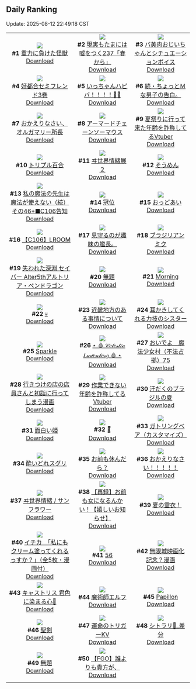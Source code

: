 ## Daily Ranking
Update: 2025-08-12 22:49:18 CST

|      |      |      |
| :----: | :----: | :----: |
| ![](https://i.pixiv.re/c/240x480/img-master/img/2025/08/10/00/02/22/133687519_p0_master1200.jpg)<br>**#1** [重力に負けた怪獣](https://www.pixiv.net/artworks/133687519)<br>[Download](https://i.pixiv.re/img-original/img/2025/08/10/00/02/22/133687519_p0.jpg) | ![](https://i.pixiv.re/c/240x480/img-master/img/2025/08/10/18/12/13/133714140_p0_master1200.jpg)<br>**#2** [現実もたまには嘘をつく237「春から」](https://www.pixiv.net/artworks/133714140)<br>[Download](https://i.pixiv.re/img-original/img/2025/08/10/18/12/13/133714140_p0.jpg) | ![](https://i.pixiv.re/c/240x480/img-master/img/2025/08/11/00/00/57/133730515_p0_master1200.jpg)<br>**#3** [バ美肉おじいちゃんとシチュエーションボイス](https://www.pixiv.net/artworks/133730515)<br>[Download](https://i.pixiv.re/img-original/img/2025/08/11/00/00/57/133730515_p0.jpg) |
| ![](https://i.pixiv.re/c/240x480/img-master/img/2025/08/10/00/34/21/133689142_p0_master1200.jpg)<br>**#4** [好都合セミフレンド3巻](https://www.pixiv.net/artworks/133689142)<br>[Download](https://i.pixiv.re/img-original/img/2025/08/10/00/34/21/133689142_p0.jpg) | ![](https://i.pixiv.re/c/240x480/img-master/img/2025/08/11/00/00/10/133730220_p0_master1200.jpg)<br>**#5** [いっちゃんハピバ！！！！🎂🎉](https://www.pixiv.net/artworks/133730220)<br>[Download](https://i.pixiv.re/img-original/img/2025/08/11/00/00/10/133730220_p0.jpg) | ![](https://i.pixiv.re/c/240x480/img-master/img/2025/08/10/22/20/15/133725631_p0_master1200.jpg)<br>**#6** [続・ちょっとＭな男子の告白。](https://www.pixiv.net/artworks/133725631)<br>[Download](https://i.pixiv.re/img-original/img/2025/08/10/22/20/15/133725631_p0.jpg) |
| ![](https://i.pixiv.re/c/240x480/img-master/img/2025/08/10/19/36/00/133717910_p0_master1200.jpg)<br>**#7** [おかえりなさい、オルガマリー所長](https://www.pixiv.net/artworks/133717910)<br>[Download](https://i.pixiv.re/img-original/img/2025/08/10/19/36/00/133717910_p0.jpg) | ![](https://i.pixiv.re/c/240x480/img-master/img/2025/08/10/00/00/13/133687006_p0_master1200.jpg)<br>**#8** [アーマードチェーンソーマウス](https://www.pixiv.net/artworks/133687006)<br>[Download](https://i.pixiv.re/img-original/img/2025/08/10/00/00/13/133687006_p0.jpg) | ![](https://i.pixiv.re/c/240x480/img-master/img/2025/08/10/21/06/46/133722095_p0_master1200.jpg)<br>**#9** [夏祭りに行って来た年齢を詐称してるVtuber](https://www.pixiv.net/artworks/133722095)<br>[Download](https://i.pixiv.re/img-original/img/2025/08/10/21/06/46/133722095_p0.png) |
| ![](https://i.pixiv.re/c/240x480/img-master/img/2025/08/11/00/00/07/133730188_p0_master1200.jpg)<br>**#10** [トリプル百合](https://www.pixiv.net/artworks/133730188)<br>[Download](https://i.pixiv.re/img-original/img/2025/08/11/00/00/07/133730188_p0.png) | ![](https://i.pixiv.re/c/240x480/img-master/img/2025/08/10/18/00/02/133714037_p0_master1200.jpg)<br>**#11** [ヰ世界情緒展２](https://www.pixiv.net/artworks/133714037)<br>[Download](https://i.pixiv.re/img-original/img/2025/08/10/18/00/02/133714037_p0.jpg) | ![](https://i.pixiv.re/c/240x480/img-master/img/2025/08/10/18/12/13/133714772_p0_master1200.jpg)<br>**#12** [そうめん](https://www.pixiv.net/artworks/133714772)<br>[Download](https://i.pixiv.re/img-original/img/2025/08/10/18/12/13/133714772_p0.png) |
| ![](https://i.pixiv.re/c/240x480/img-master/img/2025/08/11/00/01/24/133730601_p0_master1200.jpg)<br>**#13** [私の魔法の先生は魔法が使えない（続）その46+■C106告知](https://www.pixiv.net/artworks/133730601)<br>[Download](https://i.pixiv.re/img-original/img/2025/08/11/00/01/24/133730601_p0.jpg) | ![](https://i.pixiv.re/c/240x480/img-master/img/2025/08/11/03/32/05/133736855_p0_master1200.jpg)<br>**#14** [冠位](https://www.pixiv.net/artworks/133736855)<br>[Download](https://i.pixiv.re/img-original/img/2025/08/11/03/32/05/133736855_p0.jpg) | ![](https://i.pixiv.re/c/240x480/img-master/img/2025/08/10/00/01/15/133687348_p0_master1200.jpg)<br>**#15** [おっどあい](https://www.pixiv.net/artworks/133687348)<br>[Download](https://i.pixiv.re/img-original/img/2025/08/10/00/01/15/133687348_p0.png) |
| ![](https://i.pixiv.re/c/240x480/img-master/img/2025/08/11/12/55/42/133716442_p0_master1200.jpg)<br>**#16** [【C106】LROOM](https://www.pixiv.net/artworks/133716442)<br>[Download](https://i.pixiv.re/img-original/img/2025/08/11/12/55/42/133716442_p0.jpg) | ![](https://i.pixiv.re/c/240x480/img-master/img/2025/08/11/08/55/46/133742004_p0_master1200.jpg)<br>**#17** [見守るのが趣味の艦長。](https://www.pixiv.net/artworks/133742004)<br>[Download](https://i.pixiv.re/img-original/img/2025/08/11/08/55/46/133742004_p0.jpg) | ![](https://i.pixiv.re/c/240x480/img-master/img/2025/08/10/00/00/09/133686962_p0_master1200.jpg)<br>**#18** [ブラジリアンミク](https://www.pixiv.net/artworks/133686962)<br>[Download](https://i.pixiv.re/img-original/img/2025/08/10/00/00/09/133686962_p0.png) |
| ![](https://i.pixiv.re/c/240x480/img-master/img/2025/08/10/00/08/24/133687893_p0_master1200.jpg)<br>**#19** [失われた深淵 セイバー Alter5thアルトリア・ペンドラゴン](https://www.pixiv.net/artworks/133687893)<br>[Download](https://i.pixiv.re/img-original/img/2025/08/10/00/08/24/133687893_p0.jpg) | ![](https://i.pixiv.re/c/240x480/img-master/img/2025/08/10/19/46/54/133718290_p0_master1200.jpg)<br>**#20** [無題](https://www.pixiv.net/artworks/133718290)<br>[Download](https://i.pixiv.re/img-original/img/2025/08/10/19/46/54/133718290_p0.png) | ![](https://i.pixiv.re/c/240x480/img-master/img/2025/08/10/12/49/12/133690377_p0_master1200.jpg)<br>**#21** [Morning](https://www.pixiv.net/artworks/133690377)<br>[Download](https://i.pixiv.re/img-original/img/2025/08/10/12/49/12/133690377_p0.png) |
| ![](https://i.pixiv.re/c/240x480/img-master/img/2025/08/11/03/53/20/133737173_p0_master1200.jpg)<br>**#22** [💀](https://www.pixiv.net/artworks/133737173)<br>[Download](https://i.pixiv.re/img-original/img/2025/08/11/03/53/20/133737173_p0.jpg) | ![](https://i.pixiv.re/c/240x480/img-master/img/2025/08/10/20/50/06/133721124_p0_master1200.jpg)<br>**#23** [近畿地方のある事情について](https://www.pixiv.net/artworks/133721124)<br>[Download](https://i.pixiv.re/img-original/img/2025/08/10/20/50/06/133721124_p0.png) | ![](https://i.pixiv.re/c/240x480/img-master/img/2025/08/10/18/46/16/133715901_p0_master1200.jpg)<br>**#24** [耳かきしてくれる力技のシスター](https://www.pixiv.net/artworks/133715901)<br>[Download](https://i.pixiv.re/img-original/img/2025/08/10/18/46/16/133715901_p0.jpg) |
| ![](https://i.pixiv.re/c/240x480/img-master/img/2025/08/10/00/00/15/133687028_p0_master1200.jpg)<br>**#25** [Sparkle](https://www.pixiv.net/artworks/133687028)<br>[Download](https://i.pixiv.re/img-original/img/2025/08/10/00/00/15/133687028_p0.jpg) | ![](https://i.pixiv.re/c/240x480/img-master/img/2025/08/10/12/14/17/133689982_p0_master1200.jpg)<br>**#26** [⋆ 🩸 𝒞𝑒𝓁𝑒𝓈𝓉𝒾𝒶 𝐿𝓊𝒹𝑒𝓃𝒷𝑒𝓇𝑔 🩸 ⋆](https://www.pixiv.net/artworks/133689982)<br>[Download](https://i.pixiv.re/img-original/img/2025/08/10/12/14/17/133689982_p0.jpg) | ![](https://i.pixiv.re/c/240x480/img-master/img/2025/08/10/13/31/02/133705993_p0_master1200.jpg)<br>**#27** [おいでよ　魔法少女村（不法占拠）75](https://www.pixiv.net/artworks/133705993)<br>[Download](https://i.pixiv.re/img-original/img/2025/08/10/13/31/02/133705993_p0.png) |
| ![](https://i.pixiv.re/c/240x480/img-master/img/2025/08/10/07/55/17/133697791_p0_master1200.jpg)<br>**#28** [行きつけの店の店員さんと初詣に行ってしまう漫画](https://www.pixiv.net/artworks/133697791)<br>[Download](https://i.pixiv.re/img-original/img/2025/08/10/07/55/17/133697791_p0.jpg) | ![](https://i.pixiv.re/c/240x480/img-master/img/2025/08/11/21/07/22/133764542_p0_master1200.jpg)<br>**#29** [作業できない年齢を詐称してるVtuber](https://www.pixiv.net/artworks/133764542)<br>[Download](https://i.pixiv.re/img-original/img/2025/08/11/21/07/22/133764542_p0.png) | ![](https://i.pixiv.re/c/240x480/img-master/img/2025/08/11/00/00/08/133730199_p0_master1200.jpg)<br>**#30** [汗だくのブラジルの夏](https://www.pixiv.net/artworks/133730199)<br>[Download](https://i.pixiv.re/img-original/img/2025/08/11/00/00/08/133730199_p0.png) |
| ![](https://i.pixiv.re/c/240x480/img-master/img/2025/08/10/17/46/31/133713605_p0_master1200.jpg)<br>**#31** [面白い姫](https://www.pixiv.net/artworks/133713605)<br>[Download](https://i.pixiv.re/img-original/img/2025/08/10/17/46/31/133713605_p0.jpg) | ![](https://i.pixiv.re/c/240x480/img-master/img/2025/08/10/00/10/13/133687987_p0_master1200.jpg)<br>**#32** [💚ᩚ](https://www.pixiv.net/artworks/133687987)<br>[Download](https://i.pixiv.re/img-original/img/2025/08/10/00/10/13/133687987_p0.png) | ![](https://i.pixiv.re/c/240x480/img-master/img/2025/08/11/00/00/19/133730309_p0_master1200.jpg)<br>**#33** [ガトリングベア（カスタマイズ）](https://www.pixiv.net/artworks/133730309)<br>[Download](https://i.pixiv.re/img-original/img/2025/08/11/00/00/19/133730309_p0.jpg) |
| ![](https://i.pixiv.re/c/240x480/img-master/img/2025/08/11/20/57/09/133763919_p0_master1200.jpg)<br>**#34** [酔いどれスグリ](https://www.pixiv.net/artworks/133763919)<br>[Download](https://i.pixiv.re/img-original/img/2025/08/11/20/57/09/133763919_p0.png) | ![](https://i.pixiv.re/c/240x480/img-master/img/2025/08/10/03/41/05/133693935_p0_master1200.jpg)<br>**#35** [お前も休んだら？](https://www.pixiv.net/artworks/133693935)<br>[Download](https://i.pixiv.re/img-original/img/2025/08/10/03/41/05/133693935_p0.jpg) | ![](https://i.pixiv.re/c/240x480/img-master/img/2025/08/10/00/54/47/133689878_p0_master1200.jpg)<br>**#36** [おかえりなさい！！！！！](https://www.pixiv.net/artworks/133689878)<br>[Download](https://i.pixiv.re/img-original/img/2025/08/10/00/54/47/133689878_p0.png) |
| ![](https://i.pixiv.re/c/240x480/img-master/img/2025/08/11/18/00/07/133756436_p0_master1200.jpg)<br>**#37** [ヰ世界情緒 / サンフラワー](https://www.pixiv.net/artworks/133756436)<br>[Download](https://i.pixiv.re/img-original/img/2025/08/11/18/00/07/133756436_p0.jpg) | ![](https://i.pixiv.re/c/240x480/img-master/img/2025/08/10/23/58/13/133730034_p0_master1200.jpg)<br>**#38** [【再録】お前も女になるんかい！【嬉しいお知らせ】](https://www.pixiv.net/artworks/133730034)<br>[Download](https://i.pixiv.re/img-original/img/2025/08/10/23/58/13/133730034_p0.jpg) | ![](https://i.pixiv.re/c/240x480/img-master/img/2025/08/11/03/31/04/133736834_p0_master1200.jpg)<br>**#39** [夏の霊衣！](https://www.pixiv.net/artworks/133736834)<br>[Download](https://i.pixiv.re/img-original/img/2025/08/11/03/31/04/133736834_p0.jpg) |
| ![](https://i.pixiv.re/c/240x480/img-master/img/2025/08/10/11/00/11/133701916_p0_master1200.jpg)<br>**#40** [イチカ　「私にもクリーム塗ってくれるっすか？」（全5枚・漫画付）](https://www.pixiv.net/artworks/133701916)<br>[Download](https://i.pixiv.re/img-original/img/2025/08/10/11/00/11/133701916_p0.jpg) | ![](https://i.pixiv.re/c/240x480/img-master/img/2025/08/10/19/10/46/133716989_p0_master1200.jpg)<br>**#41** [56](https://www.pixiv.net/artworks/133716989)<br>[Download](https://i.pixiv.re/img-original/img/2025/08/10/19/10/46/133716989_p0.jpg) | ![](https://i.pixiv.re/c/240x480/img-master/img/2025/08/10/21/38/51/133723574_p0_master1200.jpg)<br>**#42** [無限城映画化記念？漫画](https://www.pixiv.net/artworks/133723574)<br>[Download](https://i.pixiv.re/img-original/img/2025/08/10/21/38/51/133723574_p0.png) |
| ![](https://i.pixiv.re/c/240x480/img-master/img/2025/08/11/22/52/25/133756805_p0_master1200.jpg)<br>**#43** [キャストリス 君色に染まる心💜](https://www.pixiv.net/artworks/133756805)<br>[Download](https://i.pixiv.re/img-original/img/2025/08/11/22/52/25/133756805_p0.jpg) | ![](https://i.pixiv.re/c/240x480/img-master/img/2025/08/11/00/00/12/133730235_p0_master1200.jpg)<br>**#44** [魔術師エルフ](https://www.pixiv.net/artworks/133730235)<br>[Download](https://i.pixiv.re/img-original/img/2025/08/11/00/00/12/133730235_p0.jpg) | ![](https://i.pixiv.re/c/240x480/img-master/img/2025/08/10/18/42/45/133715781_p0_master1200.jpg)<br>**#45** [Papillon](https://www.pixiv.net/artworks/133715781)<br>[Download](https://i.pixiv.re/img-original/img/2025/08/10/18/42/45/133715781_p0.jpg) |
| ![](https://i.pixiv.re/c/240x480/img-master/img/2025/08/11/12/47/08/133747569_p0_master1200.jpg)<br>**#46** [聖剣](https://www.pixiv.net/artworks/133747569)<br>[Download](https://i.pixiv.re/img-original/img/2025/08/11/12/47/08/133747569_p0.jpg) | ![](https://i.pixiv.re/c/240x480/img-master/img/2025/08/10/16/27/58/133711088_p0_master1200.jpg)<br>**#47** [運命のトリガーKV](https://www.pixiv.net/artworks/133711088)<br>[Download](https://i.pixiv.re/img-original/img/2025/08/10/16/27/58/133711088_p0.png) | ![](https://i.pixiv.re/c/240x480/img-master/img/2025/08/10/01/03/04/133690237_p0_master1200.jpg)<br>**#48** [シトラリ🎨_差分](https://www.pixiv.net/artworks/133690237)<br>[Download](https://i.pixiv.re/img-original/img/2025/08/10/01/03/04/133690237_p0.jpg) |
| ![](https://i.pixiv.re/c/240x480/img-master/img/2025/08/10/14/21/21/133707406_p0_master1200.jpg)<br>**#49** [無題](https://www.pixiv.net/artworks/133707406)<br>[Download](https://i.pixiv.re/img-original/img/2025/08/10/14/21/21/133707406_p0.jpg) | ![](https://i.pixiv.re/c/240x480/img-master/img/2025/08/10/19/10/46/133716988_p0_master1200.jpg)<br>**#50** [【FGO】誰よりも貴方が、](https://www.pixiv.net/artworks/133716988)<br>[Download](https://i.pixiv.re/img-original/img/2025/08/10/19/10/46/133716988_p0.png) |
|      |
